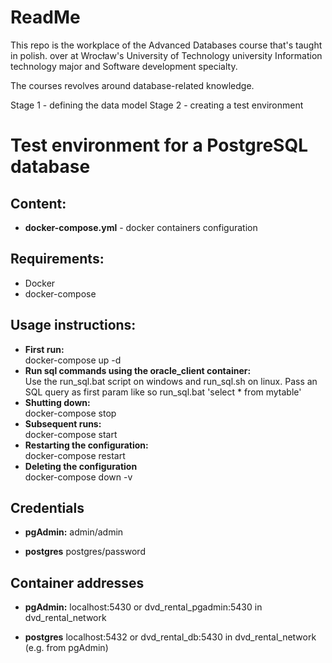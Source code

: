# ReadMe

This repo is the workplace of the Advanced Databases course that's taught in polish. over at Wrocław's University of Technology university Information technology major and Software development specialty.

The courses revolves around database-related knowledge.

Stage 1 - defining the data model
Stage 2 - creating a test environment

# Test environment for a PostgreSQL database

## Content:

- **docker-compose.yml** - docker containers configuration

## Requirements:

- Docker
- docker-compose

## Usage instructions:

- **First run:**  
  docker-compose up -d
- **Run sql commands using the oracle_client container:**  
  Use the run_sql.bat script on windows and run_sql.sh on linux. Pass an SQL query as first param like so run_sql.bat 'select \* from mytable'
- **Shutting down:**  
  docker-compose stop
- **Subsequent runs:**  
  docker-compose start
- **Restarting the configuration:**  
  docker-compose restart
- **Deleting the configuration**  
  docker-compose down -v

## Credentials

- **pgAdmin:**
  admin/admin

- **postgres**
  postgres/password

## Container addresses

- **pgAdmin:**
  localhost:5430 or dvd_rental_pgadmin:5430 in dvd_rental_network

- **postgres**
  localhost:5432 or dvd_rental_db:5430 in dvd_rental_network (e.g. from pgAdmin)
